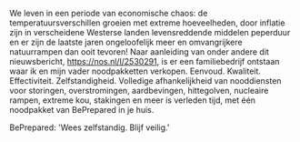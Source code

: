 We leven in een periode van economische chaos: de temperatuursverschillen groeien met extreme hoeveelheden, door inflatie zijn in verscheidene Westerse landen levensreddende middelen peperduur en er zijn de laatste jaren ongeloofelijk meer en omvangrijkere natuurrampen dan ooit tevoren! Naar aanleiding van onder andere dit nieuwsbericht, https://nos.nl/l/2530291, is er een familiebedrijf ontstaan waar ik en mijn vader noodpakketten verkopen. Eenvoud. Kwaliteit. Effectiviteit. Zelfstandigheid. Volledige afhankelijkheid van nooddiensten voor storingen, overstromingen, aardbevingen, hittegolven, nucleaire rampen, extreme kou, stakingen en meer is verleden tijd, met één noodpakket van BePrepared in je huis.

BePrepared: 'Wees zelfstandig. Blijf veilig.'
